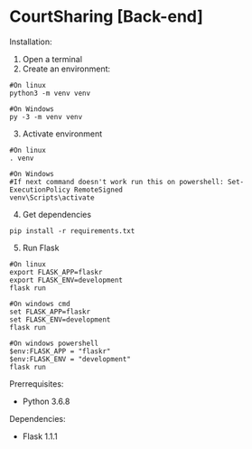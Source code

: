 # CourtSharing [Back-end]

Installation:
1. Open a terminal
2. Create an environment:
```
#On linux
python3 -m venv venv

#On Windows
py -3 -m venv venv
```
3. Activate environment
```
#On linux
. venv

#On Windows
#If next command doesn't work run this on powershell: Set-ExecutionPolicy RemoteSigned
venv\Scripts\activate
```
4. Get dependencies
```
pip install -r requirements.txt
```
5. Run Flask
```
#On linux
export FLASK_APP=flaskr
export FLASK_ENV=development
flask run

#On windows cmd
set FLASK_APP=flaskr
set FLASK_ENV=development
flask run

#On windows powershell
$env:FLASK_APP = "flaskr"
$env:FLASK_ENV = "development"
flask run
```

Prerrequisites:
- Python 3.6.8


Dependencies:
 - Flask 1.1.1
